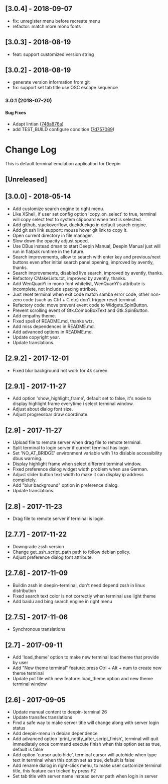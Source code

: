 ## [3.0.4] - 2018-09-07
* fix: unregister menu before recreate menu
* refactor: match more mono fonts

## [3.0.3] - 2018-08-19
* feat: support customized version string

## [3.0.2] - 2018-08-19
* generate version information from git
* fix: support set tab title use OSC escape sequence

<a name="3.0.1"></a>
### 3.0.1 (2018-07-20)


#### Bug Fixes

*   Adapt lintian ([748a876a](https://github.com/linuxdeepin/deepin-terminal/commit/748a876a40725005ce8e415793b343d04de2fc03))
*   add TEST_BUILD configure condition ([7d757089](https://github.com/linuxdeepin/deepin-terminal/commit/7d75708997ea45f6424d80566edd67812c7fed05))



# Change Log
This is default terminal emulation application for Deepin

## [Unreleased]

## [3.0.0] - 2018-05-14
* Add customize search engine to right menu.
* Like XShell, if user set config option 'copy_on_select' to true, terminal will copy select text to system clipboard when text is selected.
* Add github, stackoverflow, duckduckgo in default search engine.
* Add git ssh link support: mouse hover git link to copy it.
* Open current directory in file manager.
* Slow down the opacity adjust speed.
* Use DBus instead dman to start Deepin Manual, Deepin Manual just will run in flatpak runtime in the future.
* Search improvements, allow to search with enter key and previous/next buttons even after initial search panel opening, improved by avently, thanks.
* Search improvements, disabled live search, improved by avently, thanks.
* Refactory CMakeLists.txt, improved by avently, thanks.
* Add WenQuanYi in mono font whitelist, WenQuanYi's attribute is incomplete, not include spacing attribue.
* Just reset terminal when exit code match samba error code, other non-zero code (such as Ctrl + C etc) don't trigger reset terminal.
* Refactory code: move prevent event code to Widgets.SpinButton.
* Prevent scrolling event of Gtk.ComboBoxText and Gtk.SpinButton.
* Add empathy theme.
* Fixed spell of README.md, thanks wtz.
* Add miss dependences in README.md.
* Add advanced options in README.md.
* Update copyright year.
* Update translations.

## [2.9.2] - 2017-12-01
- Fixed blur background not work for 4k screen.

## [2.9.1] - 2017-11-27
- Add option 'show_highlight_frame', default set to false, it's nosie to display highlight frame everytime i select terminal window.
- Adjust about dialog font size.
- Adjust progressbar draw coordinate.

## [2.9] - 2017-11-27
- Upload file to remote server when drag file to remote terminal.
- Split terminal to login server if current terminal has login.
- Set 'NO_AT_BRIDGE' environment variable with 1 to dislable accessibility dbus warning.
- Display highlight frame when select different terminal window.
- Fixed preference dialog widget width problem when use German.
- Adjust slider button text width to make it can display ip address completely.
- Add "blur background" option in preference dialog.
- Update translations.

## [2.8] - 2017-11-23
- Drag file to remote server if terminal is login.

## [2.7.7] - 2017-11-22
- Downgrade zssh version
- Change get_ssh_script_path path to follow debian policy.
- Adjust preference dialog font attribute.

## [2.7.6] - 2017-11-09
- Buildin zssh in deepin-terminal, don't need depend zssh in linux distribution
- Fixed search text color is not correctly when terminal use light theme
- Add baidu and bing search engine in right menu

## [2.7.5] - 2017-11-06
- Synchronous translations

## [2.7] - 2017-09-11
- Add 'load_theme' option to make new terminal load theme that provide by user
- Add "New theme terminal" feature: press Ctrl + Alt + num to create new theme terminal
- Update pot file with new feature: load_theme option and new theme terminal window

## [2.6] - 2017-09-05
- Update manual content to deepin-terminal 26
- Update transifex translations
- Find a safe way to make server title will change along with server login status
- Add deepin-menu in debian dependence
- Add advanced option 'print_notify_after_script_finish', terminal will quit immediately once command execute finish when this option set as true, default is false
- Add option 'cursor auto hide', terminal cursor will autohide when type text in terminal when this option set as true, default is false
- Add rename dialog in right-click menu, to make user customize terminal title, this feature can tricked by press F2
- Set tab title with server name instead server path when login in server
